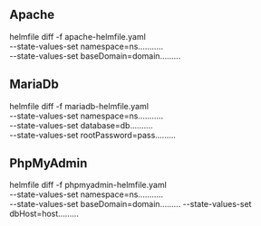 ## Apache

  helmfile diff -f apache-helmfile.yaml \
    --state-values-set namespace=ns........... \
    --state-values-set baseDomain=domain.........

## MariaDb

  helmfile diff -f mariadb-helmfile.yaml \
    --state-values-set namespace=ns........... \
    --state-values-set database=db.......... \
    --state-values-set rootPassword=pass.........

## PhpMyAdmin

  helmfile diff -f phpmyadmin-helmfile.yaml \
    --state-values-set namespace=ns........... \
    --state-values-set baseDomain=domain.........
    --state-values-set dbHost=host.........